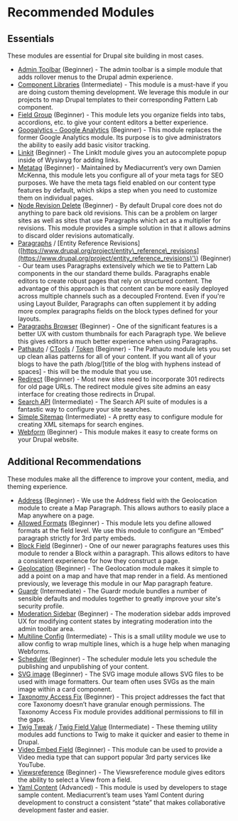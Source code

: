 # Recommended Modules

## Essentials

These modules are essential for Drupal site building in most cases.

* [Admin Toolbar](https://www.drupal.org/project/admin_toolbar) \(Beginner\) - The admin toolbar is a simple module that adds rollover menus to the Drupal admin experience.
* [Component Libraries](https://www.drupal.org/project/components) \(Intermediate\) - This module is a must-have if you are doing custom theming development. We leverage this module in our projects to map Drupal templates to their corresponding Pattern Lab component.
* [Field Group](https://www.drupal.org/project/field_group) \(Beginner\) - This module lets you organize fields into tabs, accordions, etc. to give your content editors a better experience.
* [Googalytics - Google Analytics](https://www.drupal.org/project/ga) \(Beginner\) - This module replaces the former Google Analytics module. Its purpose is to give administrators the ability to easily add basic visitor tracking.
* [Linkit](https://www.drupal.org/project/linkit) \(Beginner\) - The LinkIt module gives you an autocomplete popup inside of Wysiwyg for adding links.
* [Metatag](https://www.drupal.org/project/metatag) \(Beginner\) - Maintained by Mediacurrent’s very own Damien McKenna, this module lets you configure all of your meta tags for SEO purposes. We have the meta tags field enabled on our content type features by default, which skips a step when you need to customize them on individual pages.
* [Node Revision Delete](https://www.drupal.org/project/node_revision_delete) \(Beginner\) - By default Drupal core does not do anything to pare back old revisions. This can be a problem on larger sites as well as sites that use Paragraphs which act as a multiplier for revisions. This module provides a simple solution in that it allows admins to discard older revisions automatically.
* [Paragraphs](https://www.drupal.org/project/paragraphs) / \[Entity Reference Revisions\]\([https://www.drupal.org/project/entity\_reference\_revisions](https://www.drupal.org/project/entity_reference_revisions)'\) \(Beginner\) - Our team uses Paragraphs extensively which we tie to Pattern Lab components in the our standard theme builds. Paragraphs enable editors to create robust pages that rely on structured content. The advantage of this approach is that content can be more easily deployed across multiple channels such as a decoupled Frontend. Even if you're using Layout Builder, Paragraphs can often supplement it by adding more complex paragraphs fields on the block types defined for your layouts.
* [Paragraphs Browser](https://www.drupal.org/project/paragraphs_browser) \(Beginner\) - One of the significant features is a better UX with custom thumbnails for each Paragraph type. We believe this gives editors a much better experience when using Paragraphs.
* [Pathauto](https://www.drupal.org/project/pathauto) / [CTools](https://www.drupal.org/project/ctools) / [Token](https://www.drupal.org/project/token) \(Beginner\) - The Pathauto module lets you set up clean alias patterns for all of your content. If you want all of your blogs to have the path /blog/\[title of the blog with hyphens instead of spaces\] - this will be the module that you use.
* [Redirect](https://www.drupal.org/project/redirect) \(Beginner\) - Most new sites need to incorporate 301 redirects for old page URLs. The redirect module gives site admins an easy interface for creating those redirects in Drupal.
* [Search API](https://www.drupal.org/project/search_api) \(Intermediate\) - The Search API suite of modules is a fantastic way to configure your site searches.
* [Simple Sitemap](https://www.drupal.org/project/simple_sitemap) \(Intermediate\) - A pretty easy to configure module for creating XML sitemaps for search engines.
* [Webform](https://www.drupal.org/project/webform) \(Beginner\) - This module makes it easy to create forms on your Drupal website.

## Additional Recommendations

These modules make all the difference to improve your content, media, and theming experience.

* [Address](https://www.drupal.org/project/address) \(Beginner\) - We use the Address field with the Geolocation module to create a Map Paragraph. This allows authors to easily place a Map anywhere on a page.
* [Allowed Formats](https://www.drupal.org/project/allowed_formats) \(Beginner\) - This module lets you define allowed formats at the field level. We use this module to configure an “Embed” paragraph strictly for 3rd party embeds.
* [Block Field](https://www.drupal.org/project/block_field) \(Beginner\) - One of our newer paragraphs features uses this module to render a Block within a paragraph. This allows editors to have a consistent experience for how they construct a page.
* [Geolocation](https://www.drupal.org/project/geolocation) \(Beginner\) - The Geolocation module makes it simple to add a point on a map and have that map render in a field. As mentioned previously, we leverage this module in our Map paragraph feature.
* [Guardr](https://www.drupal.org/project/guardr) \(Intermediate\) - The Guardr module bundles a number of sensible defaults and modules together to greatly improve your site's security profile.
* [Moderation Sidebar](https://www.drupal.org/project/moderation_sidebar) \(Beginner\) - The moderation sidebar adds improved UX for modifying content states by integrating moderation into the admin toolbar area.
* [Multiline Config](https://www.drupal.org/project/multiline_config) \(Intermediate\) - This is a small utility module we use to allow config to wrap multiple lines, which is a huge help when managing Webforms.
* [Scheduler](https://www.drupal.org/project/scheduler) \(Beginner\) - The scheduler module lets you schedule the publishing and unpublishing of your content.
* [SVG image](https://www.drupal.org/project/svg_image) \(Beginner\) - The SVG image module allows SVG files to be used with image formatters. Our team often uses SVGs as the main image within a card component.
* [Taxonomy Access Fix](https://www.drupal.org/project/taxonomy_access_fix) \(Beginner\) - This project addresses the fact that core Taxonomy doesn’t have granular enough permissions. The Taxonomy Access Fix module provides additional permissions to fill in the gaps.
* [Twig Tweak](https://www.drupal.org/project/twig_tweak) / [Twig Field Value](https://www.drupal.org/project/twig_field_value) \(Intermediate\) - These theming utility modules add functions to Twig to make it quicker and easier to theme in Drupal.
* [Video Embed Field](https://www.drupal.org/project/video_embed_field) \(Beginner\) - This module can be used to provide a Video media type that can support popular 3rd party services like YouTube.
* [Viewsreference](https://www.drupal.org/project/viewsreference) \(Beginner\) - The Viewsreference module gives editors the ability to select a View from a field.
* [Yaml Content](https://www.drupal.org/project/yaml_content) \(Advanced\) - This module is used by developers to stage sample content. Mediacurrent’s team uses Yaml Content during development to construct a consistent “state” that makes collaborative development faster and easier.

